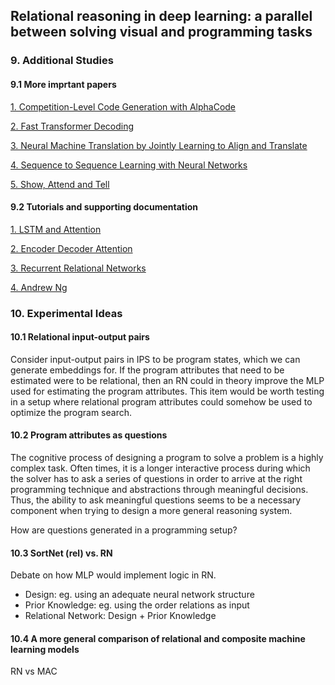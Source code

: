 ## Relational reasoning in deep learning: a parallel between solving visual and programming tasks

### 9. Additional Studies

#### 9.1 More imprtant papers

[1. Competition-Level Code Generation with AlphaCode](https://storage.googleapis.com/deepmind-media/AlphaCode/competition_level_code_generation_with_alphacode.pdf)

[2. Fast Transformer Decoding](https://arxiv.org/pdf/1911.02150.pdf)

[3. Neural Machine Translation by Jointly Learning to Align and Translate](https://arxiv.org/pdf/1409.0473.pdf)

[4. Sequence to Sequence Learning with Neural Networks](https://arxiv.org/pdf/1409.3215.pdf)

[5. Show, Attend and Tell](https://arxiv.org/pdf/1502.03044.pdf)

#### 9.2 Tutorials and supporting documentation

[1. LSTM and Attention](https://medium.com/swlh/a-simple-overview-of-rnn-lstm-and-attention-mechanism-9e844763d07b)

[2. Encoder Decoder Attention](https://machinelearningmastery.com/how-does-attention-work-in-encoder-decoder-recurrent-neural-networks/)

[3. Recurrent Relational Networks](https://paperswithcode.com/paper/recurrent-relational-networks)

[4. Andrew Ng](https://www.youtube.com/watch?v=RLWuzLLSIgw)

### 10. Experimental Ideas

#### 10.1 Relational input-output pairs

Consider input-output pairs in IPS to be program states, which we can generate embeddings for. If the program attributes that need to be estimated were to be relational, then an RN could in theory improve the MLP used for estimating the program attributes. This item would be worth testing in a setup where relational program attributes could somehow be used to optimize the program search.

#### 10.2 Program attributes as questions

The cognitive process of designing a program to solve a problem is a highly complex task. Often times, it is a longer interactive process during which the solver has to ask a series of questions in order to arrive at the right programming technique and abstractions through meaningful decisions. Thus, the ability to ask meaningful questions seems to be a necessary component when trying to design a more general reasoning system.

How are questions generated in a programming setup? 

#### 10.3 SortNet (rel) vs. RN

Debate on how MLP would implement logic in RN.

- Design: eg. using an adequate neural network structure
- Prior Knowledge: eg. using the order relations as input
- Relational Network: Design + Prior Knowledge

#### 10.4 A more general comparison of relational and composite machine learning models

RN vs MAC
